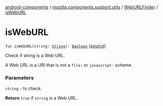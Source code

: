 [android-components](../../index.md) / [mozilla.components.support.utils](../index.md) / [WebURLFinder](index.md) / [isWebURL](./is-web-u-r-l.md)

# isWebURL

`fun isWebURL(string: `[`String`](https://kotlinlang.org/api/latest/jvm/stdlib/kotlin/-string/index.html)`): `[`Boolean`](https://kotlinlang.org/api/latest/jvm/stdlib/kotlin/-boolean/index.html) [(source)](https://github.com/mozilla-mobile/android-components/blob/master/components/support/utils/src/main/java/mozilla/components/support/utils/WebURLFinder.kt#L368)

Check if string is a Web URL.

A Web URL is a URI that is not a `file:` or
`javascript:` scheme.

### Parameters

`string` - to check.

**Return**
`true` if `string` is a Web URL.

